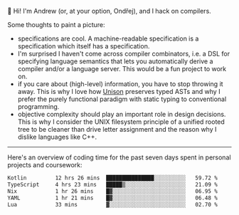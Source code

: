 :wave: Hi! I'm Andrew (or, at your option, Ondřej), and I hack on compilers. 

Some thoughts to paint a picture:
- specifications are cool. A machine-readable specification is a specification which itself has a specification.
- I'm surprised I haven't come across compiler combinators, i.e. a DSL for specifying language semantics that lets you automatically derive a compiler and/or a language server. This would be a fun project to work on.
- if you care about (high-level) information, you have to stop throwing it away. This is why I love how [Unison](https://github.com/unisonweb/unison) preserves typed ASTs and why I prefer the purely functional paradigm with static typing to conventional programming.
- objective complexity should play an important role in design decisions. This is why I consider the UNIX filesystem principle of a unified rooted tree to be cleaner than drive letter assignment and the reason why I dislike languages like C++.

---

Here's an overview of coding time for the past seven days spent in personal projects and coursework:
<!--START_SECTION:waka-->

```txt
Kotlin         12 hrs 26 mins  ███████████████░░░░░░░░░░   59.72 %
TypeScript     4 hrs 23 mins   █████▒░░░░░░░░░░░░░░░░░░░   21.09 %
Nix            1 hr 26 mins    █▓░░░░░░░░░░░░░░░░░░░░░░░   06.95 %
YAML           1 hr 21 mins    █▓░░░░░░░░░░░░░░░░░░░░░░░   06.48 %
Lua            33 mins         ▓░░░░░░░░░░░░░░░░░░░░░░░░   02.70 %
```

<!--END_SECTION:waka-->

<!--
**viluon/viluon** is a ✨ _special_ ✨ repository because its `README.md` (this file) appears on your GitHub profile.

Here are some ideas to get you started:

- 🔭 I’m currently working on ...
- 🌱 I’m currently learning ...
- 👯 I’m looking to collaborate on ...
- 🤔 I’m looking for help with ...
- 💬 Ask me about ...
- 📫 How to reach me: ...
- 😄 Pronouns: ...
- ⚡ Fun fact: ...
-->
